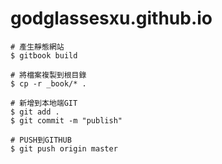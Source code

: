 # godglassesxu.github.io

```
# 產生靜態網站
$ gitbook build

# 將檔案複製到根目錄
$ cp -r _book/* .

# 新增到本地端GIT
$ git add .
$ git commit -m "publish"

# PUSH到GITHUB
$ git push origin master
```
